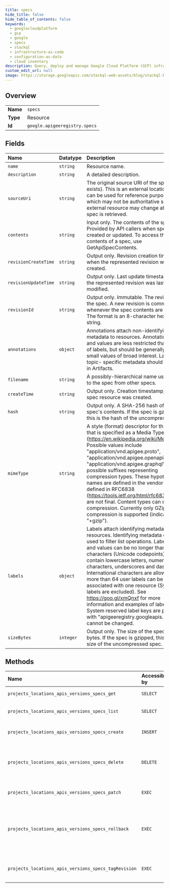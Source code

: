 ```yaml
---
title: specs
hide_title: false
hide_table_of_contents: false
keywords:
  - googlecloudplatform
  - gcp
  - google
  - specs
  - stackql
  - infrastructure-as-code
  - configuration-as-data
  - cloud inventory
description: Query, deploy and manage Google Cloud Platform (GCP) infrastructure and resources using SQL
custom_edit_url: null
image: https://storage.googleapis.com/stackql-web-assets/blog/stackql-blog-post-featured-image.png
---
```

  
    

## Overview
<table><tbody>
<tr><td><b>Name</b></td><td><code>specs</code></td></tr>
<tr><td><b>Type</b></td><td>Resource</td></tr>
<tr><td><b>Id</b></td><td><code>google.apigeeregistry.specs</code></td></tr>
</tbody></table>

## Fields
| Name | Datatype | Description |
|:-----|:---------|:------------|
| `name` | `string` | Resource name. |
| `description` | `string` | A detailed description. |
| `sourceUri` | `string` | The original source URI of the spec (if one exists). This is an external location that can be used for reference purposes but which may not be authoritative since this external resource may change after the spec is retrieved. |
| `contents` | `string` | Input only. The contents of the spec. Provided by API callers when specs are created or updated. To access the contents of a spec, use GetApiSpecContents. |
| `revisionCreateTime` | `string` | Output only. Revision creation timestamp; when the represented revision was created. |
| `revisionUpdateTime` | `string` | Output only. Last update timestamp: when the represented revision was last modified. |
| `revisionId` | `string` | Output only. Immutable. The revision ID of the spec. A new revision is committed whenever the spec contents are changed. The format is an 8-character hexadecimal string. |
| `annotations` | `object` | Annotations attach non-identifying metadata to resources. Annotation keys and values are less restricted than those of labels, but should be generally used for small values of broad interest. Larger, topic- specific metadata should be stored in Artifacts. |
| `filename` | `string` | A possibly-hierarchical name used to refer to the spec from other specs. |
| `createTime` | `string` | Output only. Creation timestamp; when the spec resource was created. |
| `hash` | `string` | Output only. A SHA-256 hash of the spec's contents. If the spec is gzipped, this is the hash of the uncompressed spec. |
| `mimeType` | `string` | A style (format) descriptor for this spec that is specified as a Media Type (https://en.wikipedia.org/wiki/Media_type). Possible values include "application/vnd.apigee.proto", "application/vnd.apigee.openapi", and "application/vnd.apigee.graphql", with possible suffixes representing compression types. These hypothetical names are defined in the vendor tree defined in RFC6838 (https://tools.ietf.org/html/rfc6838) and are not final. Content types can specify compression. Currently only GZip compression is supported (indicated with "+gzip"). |
| `labels` | `object` | Labels attach identifying metadata to resources. Identifying metadata can be used to filter list operations. Label keys and values can be no longer than 64 characters (Unicode codepoints), can only contain lowercase letters, numeric characters, underscores and dashes. International characters are allowed. No more than 64 user labels can be associated with one resource (System labels are excluded). See https://goo.gl/xmQnxf for more information and examples of labels. System reserved label keys are prefixed with "apigeeregistry.googleapis.com/" and cannot be changed. |
| `sizeBytes` | `integer` | Output only. The size of the spec file in bytes. If the spec is gzipped, this is the size of the uncompressed spec. |
## Methods
| Name | Accessible by | Required Params | Description |
|:-----|:--------------|:----------------|:------------|
| `projects_locations_apis_versions_specs_get` | `SELECT` | `name` | GetApiSpec returns a specified spec. |
| `projects_locations_apis_versions_specs_list` | `SELECT` | `parent` | ListApiSpecs returns matching specs. |
| `projects_locations_apis_versions_specs_create` | `INSERT` | `parent` | CreateApiSpec creates a specified spec. |
| `projects_locations_apis_versions_specs_delete` | `DELETE` | `name` | DeleteApiSpec removes a specified spec, all revisions, and all child resources (e.g. artifacts). |
| `projects_locations_apis_versions_specs_patch` | `EXEC` | `name` | UpdateApiSpec can be used to modify a specified spec. |
| `projects_locations_apis_versions_specs_rollback` | `EXEC` | `name` | RollbackApiSpec sets the current revision to a specified prior revision. Note that this creates a new revision with a new revision ID. |
| `projects_locations_apis_versions_specs_tagRevision` | `EXEC` | `name` | TagApiSpecRevision adds a tag to a specified revision of a spec. |
